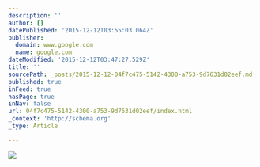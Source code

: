 ```yaml
---
description: ''
author: []
datePublished: '2015-12-12T03:55:03.064Z'
publisher:
  domain: www.google.com
  name: google.com
dateModified: '2015-12-12T03:47:27.529Z'
title: ''
sourcePath: _posts/2015-12-12-04f7c475-5142-4300-a753-9d7631d02eef.md
published: true
inFeed: true
hasPage: true
inNav: false
url: 04f7c475-5142-4300-a753-9d7631d02eef/index.html
_context: 'http://schema.org'
_type: Article

---
```

![](http://www.futurebuff.com/wp-content/uploads/2014/06/singularity-graph.jpg)